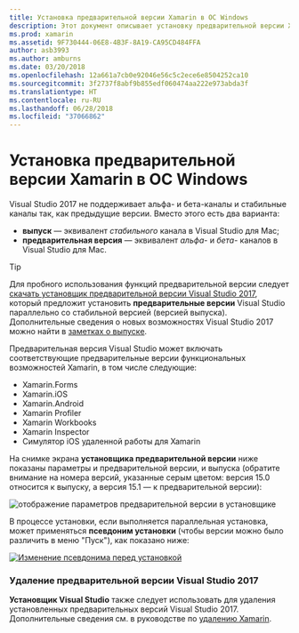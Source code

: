 ```yaml
---
title: Установка предварительной версии Xamarin в ОС Windows
description: Этот документ описывает установку предварительной версии Xamarin в Visual Studio 2017 с помощью канала предварительного выпуска.
ms.prod: xamarin
ms.assetid: 9F730444-06E8-4B3F-8A19-CA95CD484FFA
author: asb3993
ms.author: amburns
ms.date: 03/20/2018
ms.openlocfilehash: 12a661a7cb0e92046e56c5c2ece6e8504252ca10
ms.sourcegitcommit: 3f2737f8abf9b855edf060474aa222e973abda3f
ms.translationtype: HT
ms.contentlocale: ru-RU
ms.lasthandoff: 06/28/2018
ms.locfileid: "37066862"
---
```

# <a name="installing-xamarin-preview-on-windows"></a>Установка предварительной версии Xamarin в ОС Windows

Visual Studio 2017 не поддерживает альфа- и бета-каналы и стабильные каналы так, как предыдущие версии. Вместо этого есть два варианта:

- **выпуск** — эквивалент _стабильного_ канала в Visual Studio для Mac;
- **предварительная версия** — эквивалент _альфа-_ и _бета-_ каналов в Visual Studio для Mac.

> [!TIP] 
> Для пробного использования функций предварительной версии следует [скачать установщик предварительной версии Visual Studio 2017](https://visualstudio.microsoft.com/vs/preview/), который предложит установить **предварительные версии** Visual Studio параллельно со стабильной версией (версией выпуска). Дополнительные сведения о новых возможностях Visual Studio 2017 можно найти в [заметках о выпуске](/visualstudio/releasenotes/vs2017-preview-relnotes).

Предварительная версия Visual Studio может включать соответствующие предварительные версии функциональных возможностей Xamarin, в том числе следующие:

- Xamarin.Forms
- Xamarin.iOS
- Xamarin.Android
- Xamarin Profiler
- Xamarin Workbooks
- Xamarin Inspector
- Симулятор iOS удаленной работы для Xamarin

На снимке экрана **установщика предварительной версии** ниже показаны параметры и предварительной версии, и выпуска (обратите внимание на номера версий, указанные серым цветом: версия 15.0 относится к выпуску, а версия 15.1 — к предварительной версии):

![отображение параметров предварительной версии в установщике](windows-images/vs2017-installer.jpg)

В процессе установки, если выполняется параллельная установка, может применяться **псевдоним установки** (чтобы версии можно было различить в меню "Пуск"), как показано ниже:

[![Изменение псевдонима перед установкой](windows-images/vs2017-nickname-sml.png "edit nickname before installing")](windows-images/vs2017-nickname.png#lightbox)

### <a name="uninstalling-visual-studio-2017-preview"></a>Удаление предварительной версии Visual Studio 2017

**Установщик Visual Studio** также следует использовать для удаления установленных предварительных версий Visual Studio 2017. Дополнительные сведения см. в руководстве по [удалению Xamarin](uninstalling-xamarin.md#uninstallvs2017).
